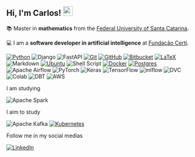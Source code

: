 ## Hi, I'm Carlos! <img src="https://media.giphy.com/media/hvRJCLFzcasrR4ia7z/giphy.gif" width="25" height="25">

📚 Master in **mathematics** from the [Federal University of Santa Catarina](https://ufsc.br/).

💻 I am a **software developer in artificial intelligence** at [Fundação Certi](https://certi.org.br/).


[![Python](https://img.shields.io/badge/python-3670A0?style=for-the-badge&logo=python&logoColor=ffdd54)](https://www.python.org/)
![Django](https://img.shields.io/badge/django-%23092E20.svg?style=for-the-badge&logo=django&logoColor=white)
![FastAPI](https://img.shields.io/badge/fastapi-009688.svg?style=for-the-badge&logo=fastapi&logoColor=white)
[![Git](https://img.shields.io/badge/git-%23F05033.svg?style=for-the-badge&logo=git&logoColor=white)](https://git-scm.com/)
[![GitHub](https://img.shields.io/badge/github-%23121011.svg?style=for-the-badge&logo=github&logoColor=white)](https://github.com/)
[![Bitbucket](https://img.shields.io/badge/bitbucket-%230047B3.svg?style=for-the-badge&logo=bitbucket&logoColor=white)](https://bitbucket.org/)
[![LaTeX](https://img.shields.io/badge/latex-%23008080.svg?style=for-the-badge&logo=latex&logoColor=white)](https://www.latex-project.org/)
![Markdown](https://img.shields.io/badge/markdown-%23000000.svg?style=for-the-badge&logo=markdown&logoColor=white)
[![Ubuntu](https://img.shields.io/badge/Ubuntu-E95420?style=for-the-badge&logo=ubuntu&logoColor=white)](https://ubuntu.com/)
![Shell Script](https://img.shields.io/badge/shell_script-%23121011.svg?style=for-the-badge&logo=gnu-bash&logoColor=white)
[![Docker](https://img.shields.io/badge/docker-%230db7ed.svg?style=for-the-badge&logo=docker&logoColor=white)](https://www.docker.com/)
[![Postgres](https://img.shields.io/badge/postgres-%23316192.svg?style=for-the-badge&logo=postgresql&logoColor=white)](https://www.postgresql.org/)
![Apache Airflow](https://img.shields.io/badge/Apache%20Airflow-017CEE?style=for-the-badge&logo=Apache%20Airflow&logoColor=white)
![PyTorch](https://img.shields.io/badge/PyTorch-%23EE4C2C.svg?style=for-the-badge&logo=PyTorch&logoColor=white)
![Keras](https://img.shields.io/badge/Keras-%23D00000.svg?style=for-the-badge&logo=Keras&logoColor=white)
![TensorFlow](https://img.shields.io/badge/TensorFlow-%23FF6F00.svg?style=for-the-badge&logo=TensorFlow&logoColor=white)
![mlflow](https://img.shields.io/badge/MLflow-0194E2.svg?style=for-the-badge&logo=MLflow&logoColor=white)
![DVC](https://img.shields.io/badge/DvC-%23000000.svg?style=for-the-badge&logo=dvc&color=FFFFFF)
![Colab](https://img.shields.io/badge/Colab-%23FF6F00.svg?style=for-the-badge&logo=googlecolab&color=white)
![DBT](https://img.shields.io/badge/dbt-FF694B?style=for-the-badge&logo=dbt&logoColor=white)
![AWS](https://img.shields.io/badge/AWS-%23FF9900.svg?style=for-the-badge&logo=amazon-aws&logoColor=white)


I am studying

![Apache Spark](https://img.shields.io/badge/Apache%20Spark-E25A1C.svg?style=for-the-badge&logo=Apache-Spark&logoColor=white)

I aim to study

![Apache Kafka](https://img.shields.io/badge/Apache%20Kafka-000?style=for-the-badge&logo=apachekafka)
[![Kubernetes](https://img.shields.io/badge/kubernetes-%23326ce5.svg?style=for-the-badge&logo=kubernetes&logoColor=white)](https://kubernetes.io/)


Follow me in my social medias

[![LinkedIn](https://img.shields.io/badge/linkedin-%230077B5.svg?style=for-the-badge&logo=linkedin&logoColor=white)](https://www.linkedin.com/in/carducaldeira/)
